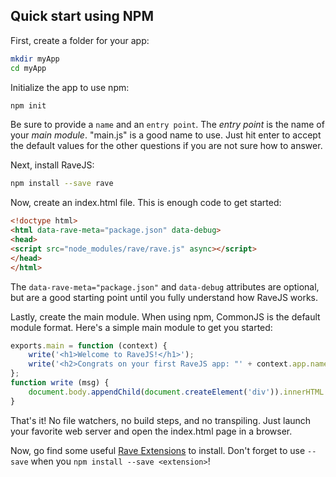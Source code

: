 ## Quick start using NPM

First, create a folder for your app:

```bash
mkdir myApp
cd myApp
```

Initialize the app to use npm:

```bash
npm init
```

Be sure to provide a `name` and an `entry point`.  The *entry point* is
the name of your *main module*.  "main.js" is a good name to
use.  Just hit enter to accept the default values for the other questions if
you are not sure how to answer.

Next, install RaveJS:

```bash
npm install --save rave
```

Now, create an index.html file.  This is enough code to get started:

```html
<!doctype html>
<html data-rave-meta="package.json" data-debug>
<head>
<script src="node_modules/rave/rave.js" async></script>
</head>
</html>
```

The `data-rave-meta="package.json"` and `data-debug` attributes are optional,
but are a good starting point until you fully understand how RaveJS works.

Lastly, create the main module.  When using npm, CommonJS is the default
module format.  Here's a simple main module to get you started:

```js
exports.main = function (context) {
	write('<h1>Welcome to RaveJS!</h1>');
	write('<h2>Congrats on your first RaveJS app: "' + context.app.name + '"!</h2>');
};
function write (msg) {
	document.body.appendChild(document.createElement('div')).innerHTML = msg;
}
```

That's it! No file watchers, no build steps, and no transpiling.
Just launch your favorite web server and open the index.html page
in a browser.

Now, go find some useful
[Rave Extensions](http://www.npmjs.org/search?q=rave-extension) to install.
Don't forget to use `--save` when you `npm install --save <extension>`!

